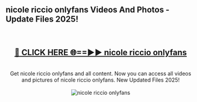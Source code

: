 <h2>nicole riccio onlyfans Videos And Photos - Update Files 2025!</h2>
<br>
<div align="center">
<h2><a href="https://linkcuts.com/hfmhzwbr" rel="nofollow">🔴 CLICK HERE 🌐==►► nicole riccio onlyfans</a></h2>
<br>
Get nicole riccio onlyfans and all content. Now you can access all videos and pictures of nicole riccio onlyfans. New Updated Files 2025!
<br>
<br>
<a href="https://linkcuts.com/hfmhzwbr" rel="nofollow" data-target="animated-image.originalLink"><img src="https://i.ibb.co.com/WyWwxjT/player-gif2.gif" alt="nicole riccio onlyfans" style="max-width: 100%; display: inline-block;" data-target="animated-image.originalImage"></a>
</div>
<br>